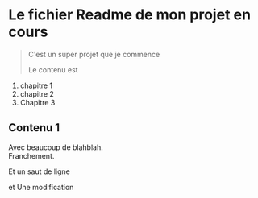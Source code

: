 # Le fichier Readme de mon projet en cours

> C'est un super projet que je commence 
>
> Le contenu est 
>
> 

1. chapitre 1
2. chapitre 2
3. Chapitre 3
   

## Contenu 1 

Avec beaucoup de blahblah.  
Franchement.

Et un saut de ligne

et Une modification
